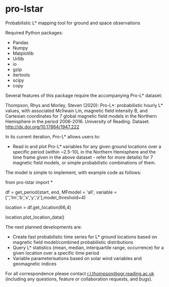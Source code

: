 # pro-lstar
Probabilistic L* mapping tool for ground and space observations

Required Python packages:
  - Pandas
  - Numpy 
  - Matplotlib
  - Urllib
  - io
  - gzip
  - itertools
  - scipy
  - copy
  

Several features of this package require the accompanying Pro-L* dataset:

Thompson, Rhys and Morley, Steven (2020): Pro-L*: probabilistic hourly L* values, with associated McIlwain Lm, magnetic field intensity B, and Cartesian coordinates for 7 global magnetic field models in the Northern Hemisphere in the period 2006-2016. University of Reading. Dataset. http://dx.doi.org/10.17864/1947.222


In its current iteration, Pro-L* allows users to:
  - Read in and plot Pro-L* variables for any given ground locations over a specific period (within ~2.5-10L in the Northern Hemisphere and the time frame given in the above dataset - refer for more details) for 7 magnetic field models, or simple probabilistic combinations of them. 
  
The model is simple to implement, with example code as follows:

from pro-lstar import *

df = get_period(start, end, MFmodel = 'all', variable = ['','lm','b','x','y','z'],model_threshold=4)

location  = df.get_location(66,4)

location.plot_location_data()


The next planned developments are:
  - Create fast probabilistic time series for L* ground locations based on magnetic field model/combined probabilistic distributions
  - Query L* statistics (mean, median, interquartile range, occurrence) for a given location over a specific time period
  - Variable parameterisations based on solar wind variables and geomagnetic indices
  
For all correspondence please contact r.l.thompson@pgr.reading.ac.uk (including any questions, feature or collaboration requests, and bugs).
